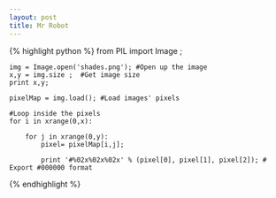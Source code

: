 ```yaml
---
layout: post
title: Mr Robot
---
```


{% highlight python %}
	from PIL import Image ; 
	
	
	img = Image.open('shades.png'); #Open up the image
	x,y = img.size ;  #Get image size
	print x,y;
	
	pixelMap = img.load(); #Load images' pixels
	
	#Loop inside the pixels
	for i in xrange(0,x):
		
		for j in xrange(0,y):
			pixel= pixelMap[i,j];
	
			print '#%02x%02x%02x' % (pixel[0], pixel[1], pixel[2]); # Export #000000 format
{% endhighlight %}
